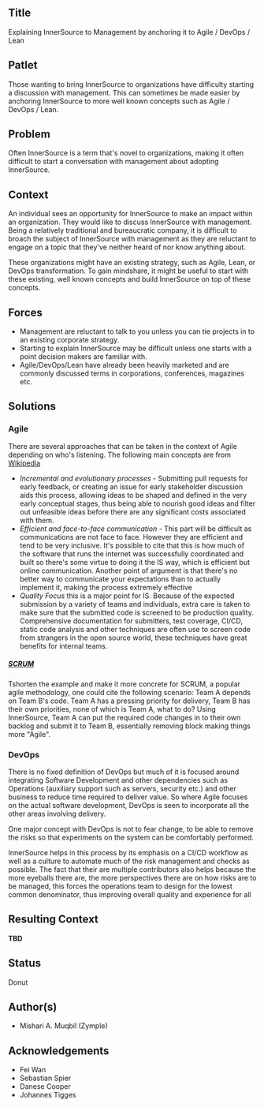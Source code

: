 ## Title
Explaining InnerSource to Management by anchoring it to Agile / DevOps / Lean

## Patlet
Those wanting to bring InnerSource to organizations have difficulty starting a discussion with management. This can sometimes be made easier by anchoring InnerSource to more well known concepts such as Agile / DevOps / Lean.

## Problem
Often InnerSource is a term that's novel to organizations, making it often difficult to start a conversation with management about adopting InnerSource.

## Context
An individual sees an opportunity for InnerSource to make an impact within an organization. They would like to discuss InnerSource with management. Being a relatively traditional and bureaucratic company, it is difficult to broach the subject of InnerSource with management as they are reluctant to engage on a topic that they've neither heard of nor know anything about.

These organizations might have an existing strategy, such as Agile, Lean, or DevOps transformation. To gain mindshare, it might be useful to start with these existing, well known concepts and build InnerSource on top of these concepts.

## Forces
* Management are reluctant to talk to you unless you can tie projects in to an existing corporate strategy.
* Starting to explain InnerSource may be difficult unless one starts with a point decision makers are familiar with.
* Agile/DevOps/Lean have already been heavily marketed and are commonly discussed terms in corporations, conferences, magazines etc.

## Solutions
### Agile
There are several approaches that can be taken in the context of Agile depending on who's listening. The following main concepts are from [Wikipedia](https://en.wikipedia.org/wiki/Agile_software_development)
* *Incremental and evolutionary processes* - Submitting pull requests for early feedback, or creating an issue for early stakeholder discussion aids this process, allowing ideas to be shaped and defined in the very early conceptual stages, thus being able to nourish good ideas and filter out unfeasible ideas before there are any significant costs associated with them.
* *Efficient and face-to-face communication* - This part will be difficult as communications are not face to face. However they are efficient and tend to be very inclusive. It's possible to cite that this is how much of the software that runs the internet was successfully coordinated and built so there's some virtue to doing it the IS way, which is efficient but online communication. Another point of argument is that there's no better way to communicate your expectations than to actually implement it, making the process extremely effective
* *Quality Focus* this is a major point for IS. Because of the expected submission by a variety of teams and individuals, extra care is taken to make sure that the submitted code is screened to be production quality. Comprehensive documentation for submitters, test coverage, CI/CD, static code analysis and other techniques are often use to screen code from strangers in the open source world, these techniques have great benefits for internal teams.

##### [SCRUM](https://en.wikipedia.org/wiki/Scrum_%28software_development%29)
Tshorten the example and make it more concrete for SCRUM, a popular agile methodology, one could cite the following scenario:
Team A depends on Team B's code. Team A has a pressing priority for delivery, Team B has their own priorities, none of which is Team A, what to do? Using InnerSource, Team A can put the required code changes in to their own backlog and submit it to Team B, essentially removing block making things more "Agile".

### DevOps
There is no fixed definition of DevOps but much of it is focused around integrating Software Development and other dependencies such as Operations (auxiliary support such as servers, security etc.) and other business to reduce time required to deliver value. So where Agile focuses on the actual software development, DevOps is seen to incorporate all the other areas involving delivery.

One major concept with DevOps is not to fear change, to be able to remove the risks so that experiments on the system can be comfortably performed.

InnerSource helps in this process by its emphasis on a CI/CD workflow as well as a culture to automate much of the risk management and checks as possible. The fact that their are multiple contributors also helps because the more eyeballs there are, the more perspectives there are on how risks are to be managed, this forces the operations team to design for the lowest common denominator, thus improving overall quality and experience for all

## Resulting Context
**TBD**

## Status
Donut

## Author(s)
* Mishari A. Muqbil (Zymple)

## Acknowledgements
* Fei Wan
* Sebastian Spier
* Danese Cooper
* Johannes Tigges
